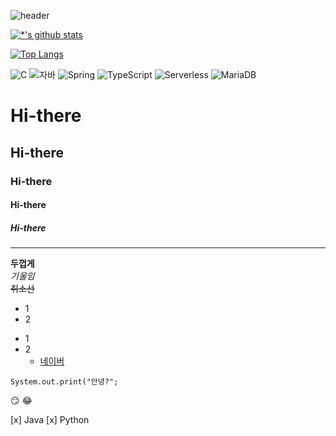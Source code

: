 ![header](https://capsule-render.vercel.app/api?type=wave&color=auto&height=300&section=header&text=b-minseok의%20개발&fontSize=70&animation=scaleIn)

[![*'s github stats](https://github-readme-stats.vercel.app/api?username=Baekminseokj)](https://github.com/Baekminseokj)

[![Top Langs](https://github-readme-stats.vercel.app/api/top-langs/?username=Baekminseokj)](https://github.com/Baekminseokj/github-readme-stats)

![C](https://img.shields.io/badge/-C-123456?style=flat-square&logo=C&logoColor=black)
![자바](https://img.shields.io/badge/-자바-007396?style=flat&logo=Java&logoColor=ffffff)
![Spring](https://img.shields.io/badge/-Spring-6DB33F?style=for-the-badge&logo=Spring&logoColor=white)
![TypeScript](https://img.shields.io/badge/-TypeScript-3178C6?style=flat-square&logo=TypeScript&logoColor=white)
![Serverless](https://img.shields.io/badge/-Serverless-FD5750?style=flat-square&logo=Serverless&logoColor=magenta)
![MariaDB](https://img.shields.io/badge/-MariaDB-1F305F?style=flat-square&logo=mariadb&logoColor=white)


# Hi-there 
## Hi-there
### Hi-there
#### Hi-there
##### Hi-there
---
**두껍게** <br>
*기울임* <br>
~~취소선~~ <br>
* 1
* 2
- 1
- 2
  - [네이버](naver.com)
 

```
System.out.print("안녕?";
```

😏
😂

[x] Java
[x] Python
